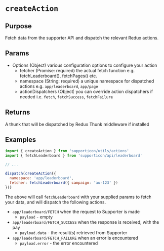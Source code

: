 # `createAction`

## Purpose

Fetch data from the supporter API and dispatch the relevant Redux actions.

## Params

- Options (Object) various configuration options to configure your action
  - fetcher (Promise: required) the actual fetch function e.g. fetchLeaderboard(), fetchPages() etc.
  - namespace (String: required) a unique namespace for dispatched actions e.g. `app/leaderboard`, `app/page`
  - actionDispatchers (Object) you can override action dispatchers if needed i.e. `fetch`, `fetchSuccess`, `fetchFailure`

## Returns

A thunk that will be dispatched by Redux Thunk middleware if installed

## Examples

```javascript
import { createAction } from 'supporticon/utils/actions'
import { fetchLeaderboard } from 'supporticon/api/leaderboard'

// ...

dispatch(createAction({
  namespace: 'app/leaderboard',
  fetcher: fetchLeaderboard({ campaign: 'au-123' })
}))
```

The above will call `fetchLeaderboard` with your supplied params to fetch your data, and will dispatch the following actions.

- `app/leaderboard/FETCH` when the request to Supporter is made
  - `payload` - empty
- `app/leaderboard/FETCH_SUCCESS` when the response is received, with the pay
  - `payload.data` - the result(s) retrieved from Supporter
- `app/leaderboard/FETCH_FAILURE` when an error is encountered
  - `payload.error` - the error encountered

